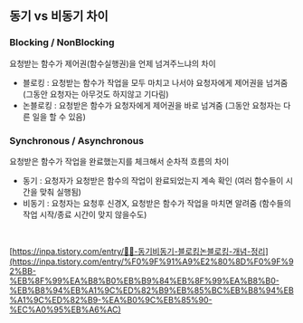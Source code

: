 ## 동기 vs 비동기 차이
### Blocking / NonBlocking
요청받는 함수가 제어권(함수실행권)을 언제 넘겨주느냐의 차이
- 블로킹 : 요청받는 함수가 작업을 모두 마치고 나서야 요청자에게 제어권을 넘겨줌 (그동안 요청자는 아무것도 하지않고 기다림)
- 논블로킹 : 요청받은 함수가 요청자에게 제어권을 바로 넘겨줌 (그동안 요청자는 다른 일을 할 수 있음)

### Synchronous / Asynchronous
요청받은 함수가 작업을 완료했는지를 체크해서 순차적 흐름의 차이
- 동기 : 요청자가 요청받은 함수의 작업이 완료되었는지 계속 확인 (여러 함수들이 시간을 맞춰 실행됨)
- 비동기 : 요청자는 요청후 신경X, 요청받은 함수가 작업을 마치면 알려줌 (함수들의 작업 시작/종료 시간이 맞지 않을수도)

<br>

[https://inpa.tistory.com/entry/👩‍💻-동기비동기-블로킹논블로킹-개념-정리](https://inpa.tistory.com/entry/%F0%9F%91%A9%E2%80%8D%F0%9F%92%BB-%EB%8F%99%EA%B8%B0%EB%B9%84%EB%8F%99%EA%B8%B0-%EB%B8%94%EB%A1%9C%ED%82%B9%EB%85%BC%EB%B8%94%EB%A1%9C%ED%82%B9-%EA%B0%9C%EB%85%90-%EC%A0%95%EB%A6%AC)
